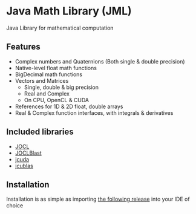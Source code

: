 # Java Math Library (JML)
Java Library for mathematical computation

## Features
- Complex numbers and Quaternions (Both single & double precision)
- Native-level float math functions
- BigDecimal math functions
- Vectors and Matrices
  - Single, double & big precision
  - Real and Complex
  - On CPU, OpenCL & CUDA
- References for 1D & 2D float, double arrays
- Real & Complex function interfaces, with integrals & derivatives

## Included libraries
- <a href="https://github.com/gpu/JOCL">JOCL</a>
- <a href="https://github.com/gpu/JOCLBlast">JOCLBlast</a>
- <a href="https://github.com/jcuda/jcuda">jcuda</a>
- <a href="https://github.com/jcuda/jcublas">jcublas</a>

## Installation
Installation is as simple as importing <a href="https://github.com/Aandreba/jml/releases">the following release</a> into your IDE of choice
